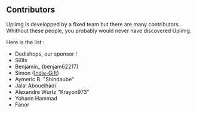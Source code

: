 Contributors
---------
Uplimg is developped by a fixed team but there are many contributors. Whithout these people, you probably would never have discovered Uplimg.

Here is the list :

 * Dedishops, our sponsor ! 
 * Si0ls
 * Benjamin_ (benjam62217)
 * Simon ([Indie-Gift](http://indie-gift.fr "Indie-Gift"))
 * Aymeric B. "Shindaube"
 * Jalal Abouelhadi
 * Alexandre Wurtz "Krayon973"
 * Yohann Hammad
 * Fanor
